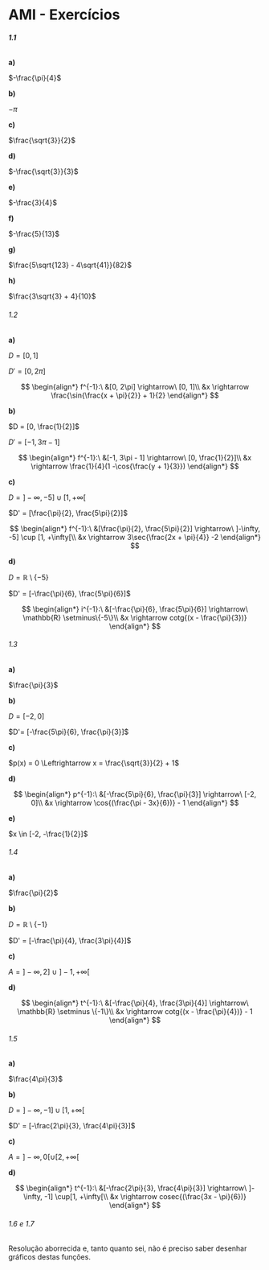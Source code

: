 # AMI - Exercícios

###### **1.1**

**a)**

$-\frac{\pi}{4}$

**b)**

$-\pi$

**c)**

$\frac{\sqrt{3}}{2}$

**d)**

$-\frac{\sqrt{3}}{3}$

**e)**

$-\frac{3}{4}$

**f)**

$-\frac{5}{13}$

**g)**

$\frac{5\sqrt{123} - 4\sqrt{41}}{82}$

**h)**

$\frac{3\sqrt{3} + 4}{10}$

###### 1.2

**a)**

$D = [0, 1]$

$D' = [0, 2\pi]$

$$
\begin{align*}
f^{-1}:\ &[0, 2\pi] \rightarrow\ [0, 1]\\
&x \rightarrow \frac{\sin{\frac{x + \pi}{2}} + 1}{2}
\end{align*}
$$

**b)**

$D = [0, \frac{1}{2}]$

$D' = [-1, 3\pi - 1]$

$$
\begin{align*}
f^{-1}:\ &[-1, 3\pi - 1] \rightarrow\ [0, \frac{1}{2}]\\
&x \rightarrow \frac{1}{4}(1 -\cos{\frac{y + 1}{3}})
\end{align*}
$$

**c)**

$D = ]-\infty, -5] \cup [1, +\infty[$

$D' = [\frac{\pi}{2}, \frac{5\pi}{2}]$

$$
\begin{align*}
f^{-1}:\ &[\frac{\pi}{2}, \frac{5\pi}{2}] \rightarrow\ ]-\infty, -5] \cup [1, +\infty[\\
&x \rightarrow 3\sec{\frac{2x + \pi}{4}} -2
\end{align*}
$$

**d)**

$D = \mathbb{R} \setminus\{-5\}$

$D' = [-\frac{\pi}{6}, \frac{5\pi}{6}]$

$$
\begin{align*}
i^{-1}:\ &[-\frac{\pi}{6}, \frac{5\pi}{6}] \rightarrow\ \mathbb{R} \setminus\{-5\}\\
&x \rightarrow cotg{(x - \frac{\pi}{3})}
\end{align*}
$$

###### 1.3

**a)**

$\frac{\pi}{3}$

**b)**

$D = [-2, 0]$

$D'= [-\frac{5\pi}{6}, \frac{\pi}{3}]$

**c)**

$p(x) = 0 \Leftrightarrow x = \frac{\sqrt{3}}{2} + 1$

**d)**

$$
\begin{align*}
p^{-1}:\ &[-\frac{5\pi}{6}, \frac{\pi}{3}] \rightarrow\ [-2, 0]\\
&x \rightarrow \cos{(\frac{\pi - 3x}{6})} - 1
\end{align*}
$$

**e)**

$x \in [-2, -\frac{1}{2}]$

###### 1.4

**a)**

$\frac{\pi}{2}$

**b)**

$D =\mathbb{R} \setminus \{-1\}$

$D' = [-\frac{\pi}{4}, \frac{3\pi}{4}]$

**c)**

$A = ]-\infty, 2]\ \cup\ ]-1, +\infty[$

**d)**

$$
\begin{align*}
t^{-1}:\ &[-\frac{\pi}{4}, \frac{3\pi}{4}] \rightarrow\ \mathbb{R} \setminus \{-1\}\\
&x \rightarrow cotg{(x - \frac{\pi}{4})} - 1
\end{align*}
$$

###### 1.5

**a)**

$\frac{4\pi}{3}$

**b)**

$D = ]-\infty, -1] \cup[1, +\infty[$

$D' = [-\frac{2\pi}{3}, \frac{4\pi}{3}]$

**c)**

$A = ]-\infty, 0[ \cup [2, +\infty[$

**d)**

$$
\begin{align*}
t^{-1}:\ &[-\frac{2\pi}{3}, \frac{4\pi}{3}] \rightarrow\ ]-\infty, -1] \cup[1, +\infty[\\
&x \rightarrow cosec{(\frac{3x - \pi}{6})}
\end{align*}
$$

###### 1.6 e 1.7

Resolução aborrecida e, tanto quanto sei, não é preciso saber desenhar gráficos destas funções.
